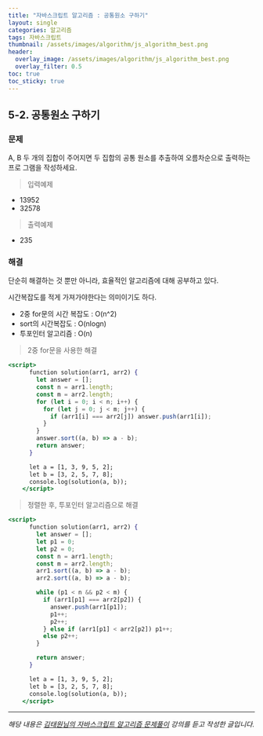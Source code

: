 ```yaml
---
title: "자바스크립트 알고리즘 : 공통원소 구하기"
layout: single
categories: 알고리즘
tags: 자바스크립트
thumbnail: /assets/images/algorithm/js_algorithm_best.png
header:
  overlay_image: /assets/images/algorithm/js_algorithm_best.png
  overlay_filter: 0.5
toc: true
toc_sticky: true
---
```


## 5-2. 공통원소 구하기

### 문제

A, B 두 개의 집합이 주어지면 두 집합의 공통 원소를 추출하여 오름차순으로 출력하는 프로
그램을 작성하세요.

> 입력예제

- 13952
- 32578

> 출력예제

- 235

### 해결

단순히 해결하는 것 뿐만 아니라, 효율적인 알고리즘에 대해 공부하고 있다.

시간복잡도를 적게 가져가야한다는 의미이기도 하다.

- 2중 for문의 시간 복잡도 : O(n^2)
- sort의 시간복잡도 : O(nlogn)
- 투포인터 알고리즘 : O(n)

> 2중 for문을 사용한 해결

```jsx
<script>
      function solution(arr1, arr2) {
        let answer = [];
        const n = arr1.length;
        const m = arr2.length;
        for (let i = 0; i < n; i++) {
          for (let j = 0; j < m; j++) {
            if (arr1[i] === arr2[j]) answer.push(arr1[i]);
          }
        }
        answer.sort((a, b) => a - b);
        return answer;
      }

      let a = [1, 3, 9, 5, 2];
      let b = [3, 2, 5, 7, 8];
      console.log(solution(a, b));
    </script>
```

> 정렬한 후, 투포인터 알고리즘으로 해결

```jsx
<script>
      function solution(arr1, arr2) {
        let answer = [];
        let p1 = 0;
        let p2 = 0;
        const n = arr1.length;
        const m = arr2.length;
        arr1.sort((a, b) => a - b);
        arr2.sort((a, b) => a - b);

        while (p1 < n && p2 < m) {
          if (arr1[p1] === arr2[p2]) {
            answer.push(arr1[p1]);
            p1++;
            p2++;
          } else if (arr1[p1] < arr2[p2]) p1++;
          else p2++;
        }

        return answer;
      }

      let a = [1, 3, 9, 5, 2];
      let b = [3, 2, 5, 7, 8];
      console.log(solution(a, b));
    </script>
```

---

_해당 내용은 [김태원님의 자바스크립트 알고리즘 문제풀이](https://www.inflearn.com/course/%EC%9E%90%EB%B0%94%EC%8A%A4%ED%81%AC%EB%A6%BD%ED%8A%B8-%EC%95%8C%EA%B3%A0%EB%A6%AC%EC%A6%98-%EB%AC%B8%EC%A0%9C%ED%92%80%EC%9D%B4/dashboard) 강의를 듣고 작성한 글입니다._
